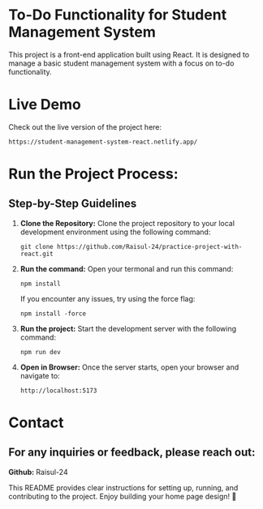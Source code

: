 # To-Do Functionality for Student Management System

This project is a front-end application built using React. It is designed to manage a basic student management system with a focus on to-do functionality. 

# Live Demo
Check out the live version of the project here:
   ```
  https://student-management-system-react.netlify.app/
   ```


# Run the Project Process:

## Step-by-Step Guidelines

1. **Clone the Repository:** Clone the project repository to your local development environment using the following command:
   ```
   git clone https://github.com/Raisul-24/practice-project-with-react.git
   ```
2. **Run the command:** Open your termonal and run this command:
   ```
   npm install
   ```
   If you encounter any issues, try using the force flag:
   ```
   npm install -force
   ```
3. **Run the project:** Start the development server with the following command:
    ```
   npm run dev
   ```
4. **Open in Browser:** Once the server starts, open your browser and navigate to:
    ```
   http://localhost:5173
   ```
# Contact
 ##  For any inquiries or feedback, please reach out:
 **Github:** Raisul-24

This README provides clear instructions for setting up, running, and contributing to the project. Enjoy building your home page design! 🚀


